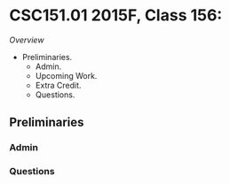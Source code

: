 CSC151.01 2015F, Class 156: 
============================

_Overview_

* Preliminaries.
    * Admin.
    * Upcoming Work.
    * Extra Credit.
    * Questions.

Preliminaries
-------------

### Admin


### Questions


